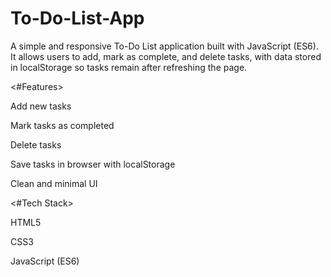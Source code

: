 # To-Do-List-App
A simple and responsive To-Do List application built with JavaScript (ES6). It allows users to add, mark as complete, and delete tasks, with data stored in localStorage so tasks remain after refreshing the page.

<#Features>

Add new tasks

Mark tasks as completed

Delete tasks

Save tasks in browser with localStorage

Clean and minimal UI

<#Tech Stack>

HTML5

CSS3

JavaScript (ES6)
